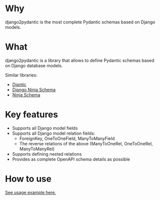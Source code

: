 # Why

django2pydantic is the most complete Pydantic schemas based on Django models.

# What

django2pydantic is a library that allows to define Pydantic schemas based on Django database models.

Similar libraries:
- [Djantic](https://jordaneremieff.github.io/djantic/)
- [Django Ninja Schema](https://django-ninja.dev/guides/response/django-pydantic/)
- [Ninja Schema](https://github.com/eadwinCode/ninja-schema)

# Key features

- Supports all Django model fields
- Supports all Django model relation fields:
    - ForeignKey, OneToOneField, ManyToManyField
    - The reverse relations of the above (ManyToOneRel, OneToOneRel, ManyToManyRel)
- Supports defining nested relations
- Provides as complete OpenAPI schema details as possible

# How to use

[See usage example here.](examples.ipynb)
